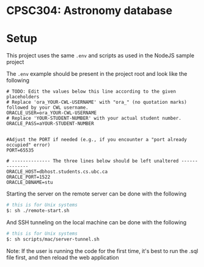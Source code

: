 # CPSC304: Astronomy database

# Setup

This project uses the same `.env` and scripts as used in the NodeJS sample project

The `.env` example should be present in the project root and look like the following
```shell
# TODO: Edit the values below this line according to the given placeholders
# Replace 'ora_YOUR-CWL-USERNAME' with "ora_" (no quotation marks) followed by your CWL username.
ORACLE_USER=ora_YOUR-CWL-USERNAME
# Replace 'YOUR-STUDENT-NUMBER' with your actual student number.
ORACLE_PASS=aYOUR-STUDENT-NUMBER


#Adjust the PORT if needed (e.g., if you encounter a "port already occupied" error)
PORT=65535

# -------------- The three lines below should be left unaltered --------------
ORACLE_HOST=dbhost.students.cs.ubc.ca
ORACLE_PORT=1522
ORACLE_DBNAME=stu
```

Starting the server on the remote server can be done with the following
```bash
# this is for Unix systems
$: sh ./remote-start.sh
```

And SSH tunneling on the local machine can be done with the following
```bash
# this is for Unix systems
$: sh scripts/mac/server-tunnel.sh
```
Note: If the user is running the code for the first time, it's best to run the .sql file first, and then reload the web application
